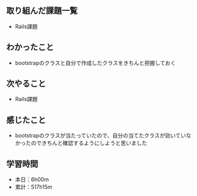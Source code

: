 ## 取り組んだ課題一覧
- Rails課題
## わかったこと
- bootstrapのクラスと自分で作成したクラスをきちんと把握しておく
## 次やること
- Rails課題
## 感じたこと
- bootstrapのクラスが当たっていたので、自分の当てたクラスが効いていなかったのできちんと確認するようにしようと思いました
## 学習時間
- 本日：6h00m
- 累計：517h15m
